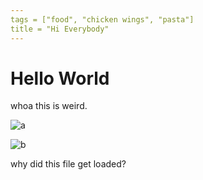 ```yaml
---
tags = ["food", "chicken wings", "pasta"]
title = "Hi Everybody"
---
```


# Hello World

whoa this is weird.

![a](/images/IMG_3856.JPG)

![b](/images/IMG_8070.JPG)

why did this file get loaded?
